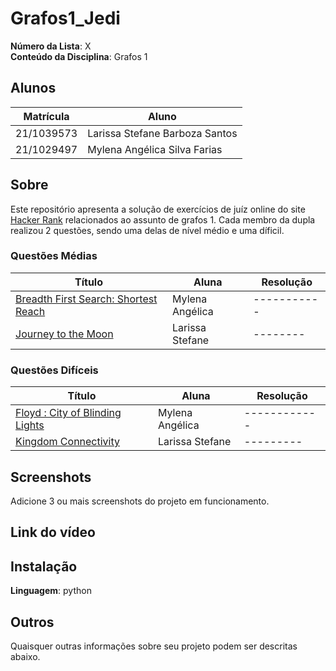 # Grafos1_Jedi
**Número da Lista**: X<br>
**Conteúdo da Disciplina**: Grafos 1<br>

## Alunos
|Matrícula | Aluno |
| -- | -- |
| 21/1039573 | Larissa Stefane Barboza Santos |
| 21/1029497  | Mylena Angélica Silva Farias  |

## Sobre 
Este repositório apresenta a solução de exercícios de juíz online do site [Hacker Rank](https://www.hackerrank.com/) relacionados ao assunto de grafos 1. Cada membro da dupla realizou 2 questões, sendo uma delas de nível médio e uma díficil.

### Questões Médias
| Título | Aluna | Resolução | 
| -- | -- | --|
| [Breadth First Search: Shortest Reach](https://www.hackerrank.com/challenges/bfsshortreach/problem?isFullScreen=true)  |  Mylena Angélica |   -----------  |
| [Journey to the Moon](https://www.hackerrank.com/challenges/journey-to-the-moon/problem)  |  Larissa Stefane | --------    |

### Questões Difíceis
| Título | Aluna | Resolução | 
| -- | -- | --|
| [Floyd : City of Blinding Lights](https://www.hackerrank.com/challenges/floyd-city-of-blinding-lights/problem?isFullScreen=true)  |  Mylena Angélica |   ------------  |
| [Kingdom Connectivity](https://www.hackerrank.com/challenges/kingdom-connectivity/problem) |  Larissa Stefane |---------     |

## Screenshots
Adicione 3 ou mais screenshots do projeto em funcionamento.

## Link do vídeo

## Instalação 
**Linguagem**: python<br>


## Outros 
Quaisquer outras informações sobre seu projeto podem ser descritas abaixo.
